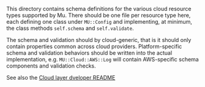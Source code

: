This directory contains schema definitions for the various cloud resource types
supported by Mu. There should be one file per resource type here, each defining
one class under `MU::Config` and implementing, at minimum, the class methods `self.schema` and `self.validate`.

The schema and validation should by cloud-generic, that is it should only
contain properties common across cloud providers. Platform-specific schema and
validation behaviors should be written into the actual implementation, e.g.
`MU::Cloud::AWS::Log` will contain AWS-specific schema components and
validation checks.

See also the [Cloud layer dveloper README](../cloud/README.md)
